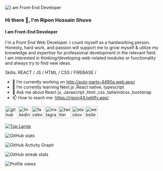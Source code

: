 ![I am Front-End Developer](https://media-exp1.licdn.com/dms/image/C4D16AQHAUZFy_DzDJw/profile-displaybackgroundimage-shrink_350_1400/0/1654666699398?e=1666224000&v=beta&t=0wxINDPSJhtuMZUyiluXnAs73eCdQmt835zokLdq8mY)
### Hi there 👋, I'm Ripon Hossain Shuvo
#### I am Front-End Developer


I'm a Front End Web Developer. I count myself as a hardworking person. Honesty, hard work,
and passion will support me to grow myself & utilize my knowledge and expertise for
professional development in the relevant field. I am interested in thinking/developing
web-related modules or functionality and always try to find new ideas.

Skills:  REACT / JS / HTML / CSS / FIREBASE / 

- 🔭 I’m currently working on http://auto-parts-4490a.web.app/ 
- 🌱 I’m currently learning Next.js ,React native, typescript 
- 💬 Ask me about React js, Javascript ,html ,css ,tailwindcss ,bootstrap 
- 📫 How to reach me: https://ripon44.netlify.app/ 


[<img src='https://cdn.jsdelivr.net/npm/simple-icons@3.0.1/icons/github.svg' alt='github' height='40'>](https://github.com/rhshuvo44)  [<img src='https://cdn.jsdelivr.net/npm/simple-icons@3.0.1/icons/linkedin.svg' alt='linkedin' height='40'>](https://www.linkedin.com/in/rhshuvo44/)  [<img src='https://cdn.jsdelivr.net/npm/simple-icons@3.0.1/icons/facebook.svg' alt='facebook' height='40'>](https://www.facebook.com/riponhossain.shuvo.3)  [<img src='https://cdn.jsdelivr.net/npm/simple-icons@3.0.1/icons/instagram.svg' alt='instagram' height='40'>](https://www.instagram.com/riponhossainshuvo/)  [<img src='https://cdn.jsdelivr.net/npm/simple-icons@3.0.1/icons/twitter.svg' alt='twitter' height='40'>](https://twitter.com/rhshuvo44)  [<img src='https://cdn.jsdelivr.net/npm/simple-icons@3.0.1/icons/stackoverflow.svg' alt='stackoverflow' height='40'>](https://stackoverflow.com/users/18200911)  [<img src='https://cdn.jsdelivr.net/npm/simple-icons@3.0.1/icons/icloud.svg' alt='website' height='40'>](https://ripon44.netlify.app/)  

[![Top Langs](https://github-readme-stats.vercel.app/api/top-langs/?username=rhshuvo44)](https://github.com/anuraghazra/github-readme-stats)

![GitHub stats](https://github-readme-stats.vercel.app/api?username=rhshuvo44&show_icons=true&count_private=true)  

![GitHub Activity Graph](https://activity-graph.herokuapp.com/graph?username=rhshuvo44)  

![GitHub streak stats](https://github-readme-streak-stats.herokuapp.com/?user=rhshuvo44)  

![Profile views](https://gpvc.arturio.dev/rhshuvo44)  
